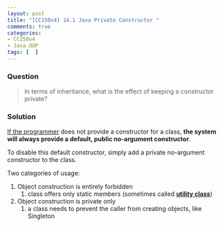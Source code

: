 ```yaml
---
layout: post
title: "[CC150v4] 14.1 Java Private Constructor "
comments: true
categories:
- CC150v4
- Java OOP
tags: [  ]
---
```


### Question

> In terms of inheritance, what is the effect of keeping a constructor private? 

### Solution

[If the programmer](http://www.javapractices.com/topic/TopicAction.do?Id=40) does not provide a constructor for a class, __the system will always provide a default, public no-argument constructor__. 

To disable this default constructor, simply add a private no-argument constructor to the class. 

Two categories of usage: 

1. Object construction is entirely forbidden
	1. class offers only static members (sometimes called __[utility class](http://stackoverflow.com/a/17342889)__) 
1. Object construction is private only
	1. a class needs to prevent the caller from creating objects, like Singleton

